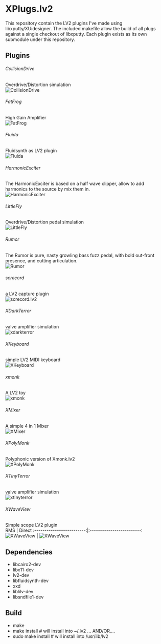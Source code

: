 # XPlugs.lv2

This repository contain the LV2 plugins I've made using libxputty/XUidesigner.
The included makefile allow the build of all plugs against a single checkout of libxputty.
Each plugin exists as its own submodule under this repository.

## Plugins

###### CollisionDrive
Overdrive/Distortion simulation  
![CollisionDrive](https://github.com/brummer10/CollisionDrive/blob/main/CollisionDrive.png?raw=true)

###### FatFrog
High Gain Amplifier  
![FatFrog](https://github.com/brummer10/FatFrog.lv2/raw/master/FatFrog.png)

###### Fluida
Fluidsynth as LV2 plugin  
![Fluida](https://raw.githubusercontent.com/brummer10/Fluida.lv2/master/Fluida.png)

###### HarmonicExciter
The HarmonicExciter is based on a half wave clipper, allow to add harmonics to the source by mix them in.  
![HarmonicExciter](https://github.com/brummer10/HarmonicExciter/blob/main/HarmonicExciter.png?raw=true)

###### LittleFly
Overdrive/Distortion pedal simulation  
![LittleFly](https://github.com/brummer10/LittleFly.lv2/raw/master/LittleFly.png)

###### Rumor
The Rumor is pure, nasty growling bass fuzz pedal, with bold out-front presence, and cutting articulation.  
![Rumor](https://github.com/brummer10/Rumor/blob/master/Rumor.png?raw=true)

###### screcord
a LV2 capture plugin  
![screcord.lv2](https://github.com/brummer10/screcord.lv2/raw/master/screcord.png)

###### XDarkTerror
valve amplifier simulation  
![xdarkterror](https://github.com/brummer10/XDarkTerror.lv2/raw/master/XDarkTerror.png)

###### XKeyboard
simple LV2 MIDI keyboard  
![XKeyboard](https://raw.githubusercontent.com/brummer10/XKeyboard.lv2/main/XKeyboard.png)

###### xmonk
A LV2 toy  
![xmonk](https://github.com/brummer10/Xmonk.lv2/raw/master/xmonk.png)

###### XMixer
A simple 4 in 1 Mixer  
![XMixer](https://raw.githubusercontent.com/brummer10/XMixer.lv2/main/XMixer.png)

###### XPolyMonk
Polyphonic version of Xmonk.lv2  
![XPolyMonk](https://github.com/brummer10/XPolyMonk.lv2/raw/master/xmonk.png)

###### XTinyTerror
valve amplifier simulation   
![xtinyterror](https://github.com/brummer10/XTinyTerror.lv2/raw/master/XTinyTerror.png)

###### XWaveView
Simple scope LV2 plugin  
RMS                        |  Direct
:-------------------------:|:-------------------------:
![XWaveView](https://github.com/brummer10/XWaveView.lv2/raw/master/XWaveView.png) | ![XWaveView](https://github.com/brummer10/XWaveView.lv2/raw/master/XWaveView_direct.png)

## Dependencies

- libcairo2-dev
- libx11-dev
- lv2-dev
- libfluidsynth-dev
- xxd
- liblilv-dev
- libsndfile1-dev

## Build

- make
- make install # will install into ~/.lv2 ... AND/OR....
- sudo make install # will install into /usr/lib/lv2
